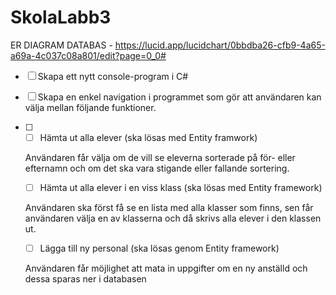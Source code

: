 # SkolaLabb3

ER DIAGRAM DATABAS - https://lucid.app/lucidchart/0bbdba26-cfb9-4a65-a69a-4c037c08a801/edit?page=0_0#
- [ ]  Skapa ett nytt console-program i C#
- [ ]  Skapa en enkel navigation i programmet som gör att användaren kan välja mellan följande funktioner.

- [ ]  - [ ]  Hämta ut alla elever (ska lösas med Entity framwork)
    
    Användaren får välja om de vill se eleverna sorterade på för- eller efternamn och om det ska vara stigande eller fallande sortering.
    
    - [ ]  Hämta ut alla elever i en viss klass (ska lösas med Entity framework)
    
    Användaren ska först få se en lista med alla klasser som finns, sen får användaren välja en av klasserna och då skrivs alla elever i den klassen ut.
    
    - [ ]  Lägga till ny personal (ska lösas genom Entity framework)
    
    Användaren får möjlighet att mata in uppgifter om en ny anställd och dessa sparas ner i databasen
